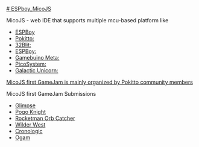 [# ESPboy_MicoJS](https://micojs.github.io)

MicoJS - web IDE that supports multiple mcu-based platform like

- [ESPBoy](https://www.espboy.com/)
- [Pokitto:](https://www.pokitto.com)
- [32Blit:](https://32blit.com/)
- [ESPBoy:](https://www.espboy.com/)
- [Gamebuino Meta:](https://gamebuino.com/gamebuino-meta)
- [PicoSystem:](https://shop.pimoroni.com/products/picosystem)
- [Galactic Unicorn:](https://shop.pimoroni.com/products/galactic-unicorn)

[MicoJS first GameJam is mainly organized by Pokitto community members](https://itch.io/jam/micojs-game-jam)

MicoJS first GameJam Submissions

- [Glimpse](https://carbonacat.itch.io/glimpse)
- [Pogo Knight](https://lucentbeam.itch.io/pogo-knight-otra-vez)
- [Rocketman Orb Catcher](https://jpfli.itch.io/rocketman-orb-catcher)
- [Wilder West](https://haviital.itch.io/wilder-west)
- [Cronologic](https://homineludens.itch.io/cronologic)
- [Ogam](https://torbuntu.itch.io/ogam-micojam-edition)


  
